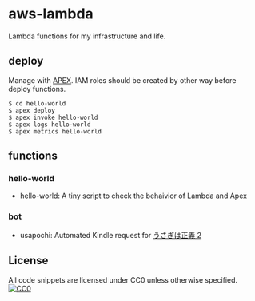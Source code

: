 # aws-lambda

Lambda functions for my infrastructure and life.

## deploy

Manage with [APEX](https://github.com/apex/apex). IAM roles should be created by other way before deploy functions.

```
$ cd hello-world
$ apex deploy
$ apex invoke hello-world
$ apex logs hello-world
$ apex metrics hello-world
```

## functions

### hello-world

- hello-world: A tiny script to check the behaivior of Lambda and Apex

### bot

- usapochi: Automated Kindle request for [うさぎは正義 2](https://www.amazon.co.jp/%E3%81%86%E3%81%95%E3%81%8E%E3%81%AF%E6%AD%A3%E7%BE%A9-2-%E3%83%AA%E3%83%A9%E3%82%AF%E3%83%88%E3%82%B3%E3%83%9F%E3%83%83%E3%82%AF%E3%82%B9-Hug%E3%83%94%E3%82%AF%E3%82%B7%E3%83%96%E3%82%B7%E3%83%AA%E3%83%BC%E3%82%BA-%E4%BA%95%E5%8F%A3%E7%97%85%E9%99%A2/dp/4866570091/ref=sr_1_1?ie=UTF8&qid=1501914984&sr=8-1&keywords=%E3%81%86%E3%81%95%E3%81%8E%E3%81%AF%E6%AD%A3%E7%BE%A9+2)

## License

All code snippets are licensed under CC0 unless otherwise specified.
[![CC0](http://i.creativecommons.org/p/zero/1.0/88x31.png)](http://creativecommons.org/publicdomain/zero/1.0/)
